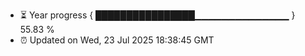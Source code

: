 - ⏳ Year progress { ████████████████▁▁▁▁▁▁▁▁▁▁▁▁▁▁ } 55.83 %
- ⏰ Updated on Wed, 23 Jul 2025 18:38:45 GMT


